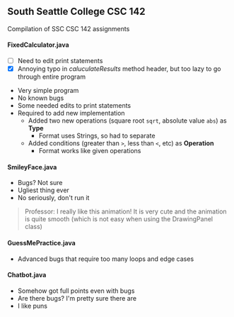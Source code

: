 ## South Seattle College CSC 142
Compilation of SSC CSC 142 assignments

#### FixedCalculator.java
- [ ] Need to edit print statements
- [x] Annoying typo in *caluculateResults* method header, but too lazy to go through entire program
- Very simple program
- No known bugs
- Some needed edits to print statements
- Required to add new implementation
  - Added two new operations (square root `sqrt`, absolute value `abs`) as **Type**
    - Format uses Strings, so had to separate
  - Added conditions (greater than `>`, less than `<`, etc) as **Operation**
    - Format works like given operations
#### SmileyFace.java
- Bugs? Not sure
- Ugliest thing ever
- No seriously, don't run it
> Professor: I really like this animation! It is very cute and the animation is quite smooth (which is not easy when using the DrawingPanel class)
#### GuessMePractice.java
- Advanced bugs that require too many loops and edge cases
#### Chatbot.java
- Somehow got full points even with bugs
- Are there bugs? I'm pretty sure there are
- I like puns
